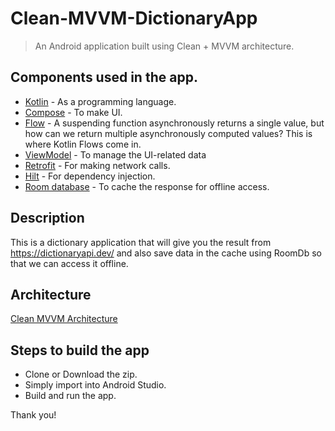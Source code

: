 # Clean-MVVM-DictionaryApp

> An Android application built using Clean + MVVM architecture.

## Components used in the app.
- [Kotlin](https://kotlinlang.org/) - As a programming language.
- [Compose](https://developer.android.com/jetpack/compose) - To make UI.
- [Flow](https://kotlinlang.org/docs/flow.html) - A suspending function asynchronously returns a single value, but how can we return multiple asynchronously computed values? This is where Kotlin Flows come in.
- [ViewModel](https://developer.android.com/topic/libraries/architecture/viewmodel) - To manage the UI-related data
- [Retrofit](https://square.github.io/retrofit/) - For making network calls.
- [Hilt](https://dagger.dev/hilt/) - For dependency injection.
- [Room database](https://developer.android.com/topic/libraries/architecture/room) - To cache the response for offline access.

## Description
This is a dictionary application that will give you the result from https://dictionaryapi.dev/ and also save data in the cache using RoomDb so that we can access it offline.

## Architecture
[Clean MVVM Architecture](https://proandroiddev.com/android-clean-architecture-kotlin-flow-hilt-simplest-way-415d7e0f41b)

## Steps to build the app
- Clone or Download the zip.
- Simply import into Android Studio.
- Build and run the app.

Thank you!
